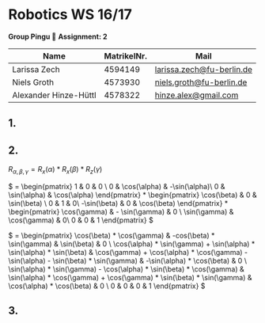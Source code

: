 # Robotics WS 16/17
__Group Pingu 🐧__
__Assignment: 2__

|  Name                      | MatrikelNr.   | Mail                       |
|----------------------------|---------------|----------------------------|
| Larissa Zech               | 4594149       | larissa.zech@fu-berlin.de  |
| Niels Groth                | 4573930       | niels.groth@fu-berlin.de   |
| Alexander Hinze-Hüttl      | 4578322       | hinze.alex@gmail.com       |


## 1.

## 2.

$R_{\alpha,\beta,\gamma} = R_x(\alpha) * R_x(\beta) * R_z(\gamma)$

$ =
\begin{pmatrix}
  1 & 0 & 0 \\
  0 & \cos(\alpha) & -\sin(\alpha)\\
  0 & \sin(\alpha) & \cos(\alpha)
 \end{pmatrix} *
 \begin{pmatrix}
   \cos(\beta) & 0 & \sin(\beta) \\
   0 & 1 & 0\\
   -\sin(\beta) & 0 & \cos(\beta)
  \end{pmatrix} *
  \begin{pmatrix}
    \cos(\gamma) & - \sin(\gamma) & 0 \\
    \sin(\gamma) & \cos(\gamma) & 0\\
    0 & 0 & 1
   \end{pmatrix}
$

$
= \begin{pmatrix}
 \cos(\beta) * \cos(\gamma) & -cos(\beta) * \sin(\gamma) & \sin(\beta) & 0
 \\
 \cos(\alpha) * \sin(\gamma)  +
 \sin(\alpha) * \sin(\alpha) * \sin(\beta) & \cos(\gamma) + \cos(\alpha) * \cos(\gamma) - \sin(\alpha) - \sin(\beta) * \sin(\gamma) & -\sin(\alpha) * \cos(\beta) & 0
 \\
 \sin(\alpha) * \sin(\gamma) - \cos(\alpha) * \sin(\beta) * \cos(\gamma) & \sin(\alpha) * \cos(\gamma) + \cos(\gamma) * \sin(\beta) * \sin(\gamma) & \cos(\alpha) * \cos(\beta) & 0
 \\
 0 & 0 & 0 & 1
\end{pmatrix}
$



## 3.
